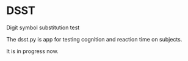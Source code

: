 # DSST
Digit symbol substitution test

The dsst.py is app for testing cognition and reaction time on subjects. 

It is in progress now.
